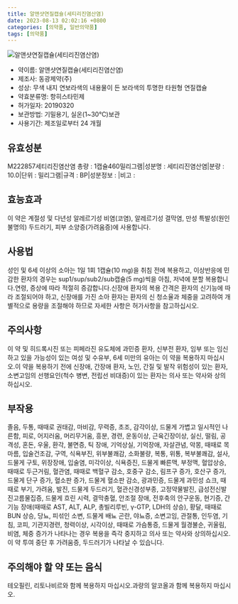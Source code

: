 ```yaml
---
title: 알앤샷연질캡슐(세티리진염산염)
date: 2023-08-13 02:02:16 +0800
categories: [의약품, 일반의약품]
tags: [의약품]
---
```

![알앤샷연질캡슐(세티리진염산염)](https://nedrug.mfds.go.kr/pbp/cmn/itemImageDownload/1MiQk9lOBzv)

- 약이름: 알앤샷연질캡슐(세티리진염산염)
- 제조사: 동광제약(주)
- 성상: 무색 내지 연보라색의 내용물이 든 보라색의 투명한 타원형 연질캡슐
- 약효분류명: 항히스타민제
- 허가일자: 20190320
- 보관방법: 기밀용기, 실온(1~30℃)보관
- 사용기간: 제조일로부터 24 개월
## 유효성분
M222857세티리진염산염
총량 : 1캡슐460밀리그램|성분명 : 세티리진염산염|분량 : 10.0|단위 : 밀리그램|규격 : BP|성분정보 : |비고 :
## 효능효과
이 약은 계절성 및 다년성 알레르기성 비염(코염), 알레르기성 결막염, 만성 특발성(원인 불명의) 두드러기, 피부 소양증(가려움증)에 사용합니다.
## 사용법
성인 및 6세 이상의 소아는 1일 1회 1캡슐(10 mg)을 취침 전에 복용하고, 이상반응에 민감한 환자의 경우는 sup1/sup/sub2/sub캡슐(5 mg)씩을 아침, 저녁에 분할 복용합니다.연령, 증상에 따라 적절히 증감합니다.신장애 환자의 복용 간격은 환자의 신기능에 따라 조절되어야 하고, 신장애를 가진 소아 환자는 환자의 신 청소율과 체중을 고려하여 개별적으로 용량을 조절해야 하므로 자세한 사항은 허가사항을 참고하십시오.
## 주의사항
이 약 및 히드록시진 또는 피페라진 유도체에 과민증 환자, 신부전 환자, 임부 또는 임신하고 있을 가능성이 있는 여성 및 수유부, 6세 미만의 유아는 이 약을 복용하지 마십시오.이 약을 복용하기 전에 신장애, 간장애 환자, 노인, 간질 및 발작 위험성이 있는 환자, 소변고임의 선행요인(척수 병변, 전립선 비대증)이 있는 환자는 의사 또는 약사와 상의하십시오.
## 부작용
졸음, 두통, 때때로 권태감, 마비감, 무력증, 초조, 감각이상, 드물게 가볍고 일시적인 나른함, 피로, 어지러움, 머리무거움, 흥분, 경련, 운동이상, 근육긴장이상, 실신, 떨림, 공격성, 혼돈, 우울, 환각, 불면증, 틱 장애, 기억상실, 기억장애, 자살관념, 악몽, 때때로 목마름, 입술건조감, 구역, 식욕부진, 위부불쾌감, 소화불량, 복통, 위통, 복부불쾌감, 설사, 드물게 구토, 위장장애, 입술염, 미각이상, 식욕증진, 드물게 빠른맥, 부정맥, 혈압상승, 때때로 두근거림, 혈관염, 때때로 백혈구 감소, 호중구 감소, 림프구 증가, 호산구 증가, 드물게 단구 증가, 혈소판 증가, 드물게 혈소판 감소, 광과민증, 드물게 과민성 쇼크, 때때로 부기, 가려움, 발진, 드물게 두드러기, 혈관신경성부종, 고정약물발진, 급성전신발진고름물집증, 드물게 흐린 시력, 결막충혈, 안조절 장애, 전후축의 안구운동, 현기증, 간기능 장애(때때로 AST, ALT, ALP, 총빌리루빈, γ-GTP, LDH의 상승), 황달, 때때로 BUN 상승, 당뇨, 피섞인 소변, 드물게 배뇨 곤란, 야뇨증, 소변고임, 관절통, 인두염, 기침, 코피, 기관지경련, 청력이상, 시각이상, 때때로 가슴통증, 드물게 월경불순, 귀울림, 비염, 체중 증가가 나타나는 경우 복용을 즉각 중지하고 의사 또는 약사와 상의하십시오.이 약 투여 중단 후 가려움증, 두드러기가 나타날 수 있습니다.
## 주의해야 할 약 또는 음식
테오필린, 리토나비르와 함께 복용하지 마십시오.과량의 알코올과 함께 복용하지 마십시오.
